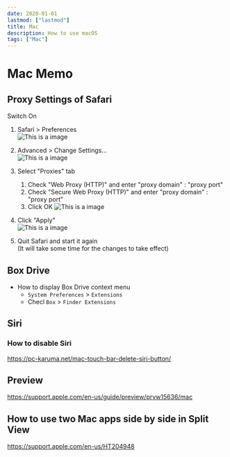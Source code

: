 ```yaml
---
date: 2020-01-01
lastmod: ["lastmod"]
title: Mac
description: How to use macOS
tags: ["Mac"]
---
```


# Mac Memo

## Proxy Settings of Safari
Switch On
1. Safari > Preferences  
  ![This is a image](../static/safari-preferences.png)
2. Advanced > Change Settings...  
  ![This is a image](../static/safari-change-settings.png)
3. Select "Proxies" tab
    1. Check "Web Proxy (HTTP)" and enter "proxy domain" : "proxy port"
    2. Check "Secure Web Proxy (HTTP)" and enter "proxy domain" : "proxy port"
    3. Click OK
    ![This is a image](../static/mac-proxy-settings.png)

4. Click "Apply"  
  ![This is a image](../static/mac-proxy-apply.png)
5. Quit Safari and start it again  
  (It will take some time for the changes to take effect)


## Box Drive
* How to display Box Drive context menu
  * `System Preferences` > `Extensions`
  * Checl `Box` > `Finder Extensions`

## Siri

### How to disable Siri
https://pc-karuma.net/mac-touch-bar-delete-siri-button/

## Preview
https://support.apple.com/en-us/guide/preview/prvw15636/mac

## How to use two Mac apps side by side in Split View
https://support.apple.com/en-us/HT204948